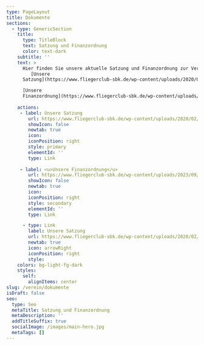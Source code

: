 ```yaml
---
type: PageLayout
title: Dokumente
sections:
  - type: GenericSection
    title:
      type: TitleBlock
      text: Satzung und Finanzordnung
      color: text-dark
    subtitle: ''
    text: >
      Hier finden Sie unsere aktuelle Satzung und Finanzordnung zur Verfügung:<br/>
         [Unsere
      Satzung](https://www.fliegerclub-sbk.de/wp-content/uploads/2020/02/SatzungFCS_12_2019.pdf)<br/><br/>

      [Unsere
      Finanzordnung](https://www.fliegerclub-sbk.de/wp-content/uploads/2023/09/Finanzordnung-des-Fliegerclub-Schoenebeck-2022-06-01.pdf)
    
    actions:
     - label: Unsere Satzung
        url: https://www.fliegerclub-sbk.de/wp-content/uploads/2020/02/SatzungFCS_12_2019.pdf
        showIcon: false
        newtab: true
        icon: 
        iconPosition: right
        style: primary
        elementId: ''
        type: Link
       
     - label: <u>Unsere Finanzordnung</u>
        url: https://www.fliegerclub-sbk.de/wp-content/uploads/2023/09/Finanzordnung-des-Fliegerclub-Schoenebeck-2022-06-01.pdf
        showIcon: false
        newtab: true
        icon: 
        iconPosition: right
        style: secondary
        elementId: ''
        type: Link

      - type: Link
        label: Unsere Satzung
        url: https://www.fliegerclub-sbk.de/wp-content/uploads/2020/02/SatzungFCS_12_2019.pdf
        newtab: true
        icon: arrowRight
        iconPosition: right
        style: 
    colors: bg-light-fg-dark
    styles:
      self:
        alignItems: center
slug: /verein/dokumente
isDraft: false
seo:
  type: Seo
  metaTitle: Satzung und Finanzordnung
  metaDescription: ''
  addTitleSuffix: true
  socialImage: /images/main-hero.jpg
  metaTags: []
---
```

